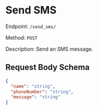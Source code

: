 # Send SMS

Endpoint: `/send_sms/`

Method: `POST`

Description: Send an SMS message.

## Request Body Schema

```json
{
  "name": "string",
  "phoneNumber": "string",
  "message": "string"
}

